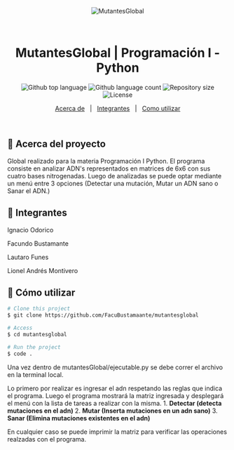 <div align="center" id="top"> 
  <img src="./.github/app.gif" alt="MutantesGlobal" />

  &#xa0;

  <!-- <a href="https://mutantesglobal.netlify.app">Demo</a> -->
</div>

<h1 align="center">MutantesGlobal | Programación I - Python</h1>


<p align="center">
  <a>
    <img alt="Github top language" src="https://img.shields.io/github/languages/top/FacuBustamaante/mutantesglobal?color=00AF06">
  </a>
  <a>
    <img alt="Github language count" src="https://img.shields.io/github/languages/count/FacuBustamaante/mutantesglobal?color=00AF06">
  </a>
  <a>
    <img alt="Repository size" src="https://img.shields.io/github/repo-size/FacuBustamaante/mutantesglobal?color=00AF06">
</a>
<a>
  <img alt="License" src="https://img.shields.io/github/license/FacuBustamaante/mutantesglobal?color=00AF06">
</a>
</p>

<p align="center">
  <a href="#dart-about">Acerca de</a> &#xa0; | &#xa0; 
  <a href="#dart-integrantes" target="_blank">Integrantes</a> &#xa0; | &#xa0; 
   <a href="#dart-integrantes">Como utilizar</a>
</p>

<br>

## :dart: Acerca del proyecto ##

Global realizado para la materia Programación I Python. El programa consiste en analizar ADN's representados en matrices de 6x6 con sus cuatro bases nitrogenadas.
Luego de analizadas se puede optar mediante un menú entre 3 opciones (Detectar una mutación, Mutar un ADN sano o Sanar el ADN.)

## :dart: Integrantes ##

<p>Ignacio Odorico</p>
<p>Facundo Bustamante</p>
<p>Lautaro Funes</p>
<p>Lionel Andrés Montivero</p>

## :dart: Cómo utilizar ##


```bash
# Clone this project
$ git clone https://github.com/FacuBustamaante/mutantesglobal

# Access
$ cd mutantesglobal

# Run the project
$ code .
```
<p>Una vez dentro de mutantesGlobal/ejecutable.py se debe correr el archivo en la terminal local.</p>
<p>Lo primero por realizar es ingresar el adn respetando las reglas que indica el programa. 
  Luego el programa mostrará la matriz ingresada y desplegará el menú con la lista de tareas a realizar con la misma.
  1. <b>Detectar (detecta mutaciones en el adn)</b>
  2. <b>Mutar (Inserta mutaciones en un adn sano)</b>
  3. <b>Sanar (Elimina mutaciones existentes en el adn)</b>

  En cualquier caso se puede imprimir la matriz para verificar las operaciones realzadas con el programa.
  </p>